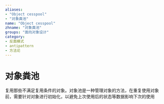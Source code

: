 ```yaml
---
aliases:
- "Object cesspool"
- "对象粪池"
name: "Object cesspool"
zhname: "对象粪池"
groups: "面向对象设计"
category:
- 反面模式
- antipattern
- 方法论
---
```


# 对象粪池


复用那些不满足复用条件的对象。对象池是一种管理对象的方法，在重复使用对象前，需要针对对象进行初始化，以避免上次使用后的状态等数据影响下次的使用